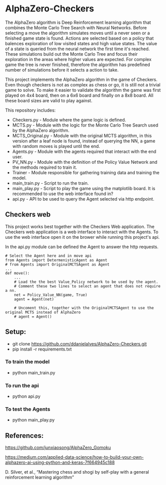 # AlphaZero-Checkers

The AlphaZero algorithm is Deep Reinforcement learning algorithm that combines the Monte Carlo Tree Search with Neural Networks. Before selecting a move the algorithm simulates moves until a never seen or a finished game state is found. Actions are selected based on a policy that balences exploration of low visited states and high value states. The value of a state is queried from the neural network the first time it's reached. These simulations build out the Monte Carlo Tree and focus their exploration in the areas where higher values are expected. For complex game the tree is never finished, therefore the algorithm has predefined number of simulations before it selects a action to take.

This project implements the AlphaZero algorithm in the game of Checkers. Even though checkers is not as complex as chess or go, it is still not a trivial game to solve. To make it easier to validate the algorithm the game was first played on 4x4 board, then on a 6x6 board and finally on a 8x8 board. All these board sizes are valid to play against.

This repository includes:

-   Checkers.py - Module where the game logic is defined.
-   MCTS.py - Module with the logic for the Monte Carlo Tree Search used by the AlphaZero algorithm.
-   MCTS_Original.py - Module with the original MCTS algorithm, in this version after a leaf node is found, instead of querying the NN, a game with random moves is played until the end.
-   Agents.py - Module with the agents required that interact with the end user.
-   PV_NN.py - Module with the definition of the Policy Value Network and the methods required to train it.
-   Trainer - Module responsible for gathering training data and training the model.
-   main_train.py - Script to run the train.
-   main_play.py - Script to play the game using the matplotlib board. It is recommended to use the web interface found in?
-   api.py - API to be used to query the Agent selected via http endpoint.

## Checkers web

This project works best together with the Checkers Web application. The Checkers web application is a web interface to interact with the Agents.
To use the web interface open it on the brower while running this project's api.

In the api.py module can be defined the Agent to answer the http requests.

```
# Select the Agent here and in move api
from Agents import DetermenisticAgent as Agent
# from Agents import OriginalMCTSAgent as Agent
...
def move():
    ...
    # Load the the best Value_Policy network to be used by the agent.
    # Comment these two lines to select an agent that does not require a nn.
    net = Policy_Value_NN(game, True)
    agent = Agent(net)

    # Uncoment this, together with the OriginalMCTSAgent to use the original MCTS instead of AlphaZero
    # agent = Agent()
```

## Setup:

-   git clone https://github.com/ddanielalves/AlphaZero-Checkers.git
-   pip install -r requirements.txt

### To train the model

-   python main_train.py

### To run the api

-   python api.py

### To test the Agents

-   python main_play.py

## References:

https://github.com/junxiaosong/AlphaZero_Gomoku

https://medium.com/applied-data-science/how-to-build-your-own-alphazero-ai-using-python-and-keras-7f664945c188

D. Silver, et al., “Mastering chess and shogi by self-play with a general reinforcement learning algorithm”
